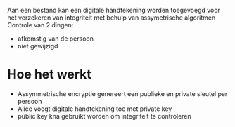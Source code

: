 Aan een bestand kan een digitale handtekening worden toegevoegd voor het verzekeren van integriteit met behulp van assymetrische algoritmen
Controle van 2 dingen:
 - afkomstig van de persoon
 - niet gewijzigd

# Hoe het werkt
 - Assymmetrische encryptie genereert een publieke en private sleutel per persoon
 - Alice voegt digitale handtekening toe met private key
 - public key kna gebruikt worden om integriteit te controleren

